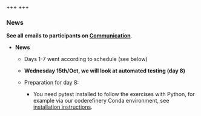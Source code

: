 +++
+++

### News

**See all emails to participants on [Communication](@/communication/_index.md)**.

- **News**
  - Days 1-7 went according to schedule (see below)
  - **Wednesday 15th/Oct, we will look at automated testing (day 8)**
    
  - Preparation for day 8:
    - You need pytest installed to follow the exercises with Python, for example via our coderefinery Conda environment, see [installation instructions](https://coderefinery.github.io/installation/conda/).  
